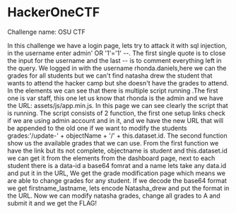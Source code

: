 # HackerOneCTF

Challenge name: OSU CTF

In this challenge we have a login page, lets try to attack it with sql injection, in the username enter admin' OR '1'='1' --. The first single quote is to close the input for the username and the last -- is to comment everything left in the query.
We logged in with the username rhonda.daniels,here we can the grades for all students but we can't find natasha drew the student that wants to attend the hacker camp but she doesn't have the grades to attend.
In the elements we can see that there is multiple script running .The first one is var staff, this one let us know that rhonda is the admin and we have the URL: assets/js/app.min.js. In this page we can see clearly the script that is running.
The script consists of 2 function, the first one setup links check if we are using admin account and in it, and we have the new URL that will be appended to the old one if we want to modify the students grades:'/update-' + objectName + '/' + this.dataset.id. The second function show us the available grades that we can use. From the first function we have the link but its not complete, objectname is student and this.dataset.id we can get it from the elements from the dashboard page, next to each student there is a data-id a base64 fomrat and a name lets take any data.id and put it in the URL, We get the grade modification page which means we are able to change grades for any student. If we decode the base64 format we get firstname_lastname, lets encode Natasha_drew and put the format in the URL. Now we can modify natasha grades, change all grades to A and submit it and we get the FLAG!
